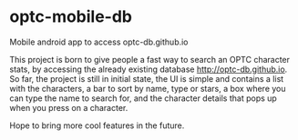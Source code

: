 # optc-mobile-db
Mobile android app to access optc-db.github.io

This project is born to give people a fast way to search an OPTC character stats, by accessing the already existing database http://optc-db.github.io.
So far, the project is still in initial state, the UI is simple and contains a list with the characters, a bar to sort by name, type or stars, a box where you can type the name to search for, and the character details that pops up when you press on a character.

Hope to bring more cool features in the future.
